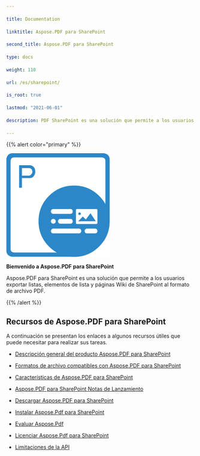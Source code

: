 ```yaml
---

title: Documentation

linktitle: Aspose.PDF para SharePoint

second_title: Aspose.PDF para SharePoint

type: docs

weight: 110

url: /es/sharepoint/

is_root: true

lastmod: "2021-06-01"

description: PDF SharePoint es una solución que permite a los usuarios exportar listas, elementos de lista y páginas Wiki de SharePoint al formato de archivo PDF.

---
```




{{% alert color="primary" %}}



![Aspose.PDF para Sharepoint logo](aspose_pdf-for-sharepoint.png)



**Bienvenido a Aspose.PDF para SharePoint**



Aspose.PDF para SharePoint es una solución que permite a los usuarios exportar listas, elementos de lista y páginas Wiki de SharePoint al formato de archivo PDF.



{{% /alert %}}



## **Recursos de Aspose.PDF para SharePoint**



A continuación se presentan los enlaces a algunos recursos útiles que puede necesitar para realizar sus tareas.



- [Descripción general del producto Aspose.PDF para SharePoint](/pdf/es/sharepoint/product-overview/) 

- [Formatos de archivo compatibles con Aspose.PDF para SharePoint](/pdf/es/sharepoint/supported-file-formats/)


- [Características de Aspose.PDF para SharePoint](/pdf/es/sharepoint/features/)

- [Aspose.PDF para SharePoint Notas de Lanzamiento](https://releases.aspose.com/pdf/sharepoint/release-notes/)

- [Descargar Aspose.PDF para SharePoint](https://releases.aspose.com/pdf/sharepoint/)

- [Instalar Aspose.Pdf para SharePoint](/pdf/es/sharepoint/install-aspose-pdf-for-sharepoint/)

- [Evaluar Aspose.Pdf](/pdf/es/sharepoint/evaluate-aspose-pdf/)

- [Licenciar Aspose.Pdf para SharePoint](/pdf/es/sharepoint/license-aspose-pdf-for-sharepoint/)

- [Limitaciones de la API](/pdf/es/sharepoint/api-limitations/)
